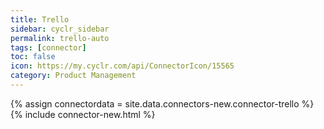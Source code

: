 ```yaml
---
title: Trello
sidebar: cyclr_sidebar
permalink: trello-auto
tags: [connector]
toc: false
icon: https://my.cyclr.com/api/ConnectorIcon/15565
category: Product Management
---
```

{% assign connectordata = site.data.connectors-new.connector-trello %}
{% include connector-new.html %}	